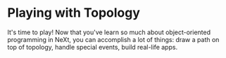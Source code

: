# Playing with Topology
It's time to play! Now that you've learn so much about object-oriented programming in NeXt, you can accomplish a lot of things: draw a path on top of topology, handle special events, build real-life apps.

